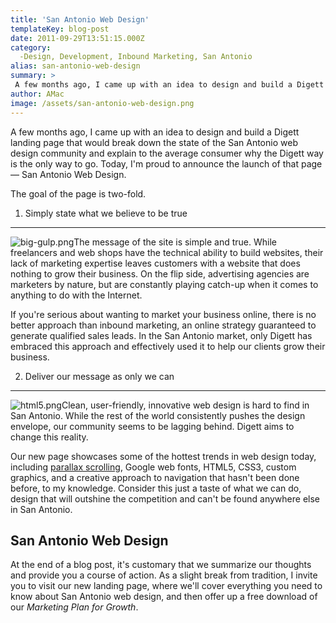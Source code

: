 ```yaml
---
title: 'San Antonio Web Design'
templateKey: blog-post
date: 2011-09-29T13:51:15.000Z
category: 
  -Design, Development, Inbound Marketing, San Antonio
alias: san-antonio-web-design
summary: > 
 A few months ago, I came up with an idea to design and build a Digett landing page that would break down the state of the San Antonio web design community and explain to the average consumer why the Digett way is the only way to go. Today, I'm proud to announce the launch of that page — San Antonio Web Design.
author: AMac
image: /assets/san-antonio-web-design.png
---
```


A few months ago, I came up with an idea to design and build a Digett landing page that would break down the state of the San Antonio web design community and explain to the average consumer why the Digett way is the only way to go. Today, I'm proud to announce the launch of that page — San Antonio Web Design.

The goal of the page is two-fold.

1) Simply state what we believe to be true
------------------------------------------

![big-gulp.png](/sites/default/files/big-gulp.png)The message of the site is simple and true. While freelancers and web shops have the technical ability to build websites, their lack of marketing expertise leaves customers with a website that does nothing to grow their business. On the flip side, advertising agencies are marketers by nature, but are constantly playing catch-up when it comes to anything to do with the Internet.

If you're serious about wanting to market your business online, there is no better approach than inbound marketing, an online strategy guaranteed to generate qualified sales leads. In the San Antonio market, only Digett has embraced this approach and effectively used it to help our clients grow their business.

2) Deliver our message as only we can
-------------------------------------

![html5.png](/sites/default/files/html5.png)Clean, user-friendly, innovative web design is hard to find in San Antonio. While the rest of the world consistently pushes the design envelope, our community seems to be lagging behind. Digett aims to change this reality.

Our new page showcases some of the hottest trends in web design today, including [parallax scrolling](/insights/custom-web-design-trends-parallax-scrolling), Google web fonts, HTML5, CSS3, custom graphics, and a creative approach to navigation that hasn't been done before, to my knowledge. Consider this just a taste of what we can do, design that will outshine the competition and can't be found anywhere else in San Antonio.

San Antonio Web Design
----------------------

At the end of a blog post, it's customary that we summarize our thoughts and provide you a course of action. As a slight break from tradition, I invite you to visit our new landing page, where we'll cover everything you need to know about San Antonio web design, and then offer up a free download of our _Marketing Plan for Growth_.